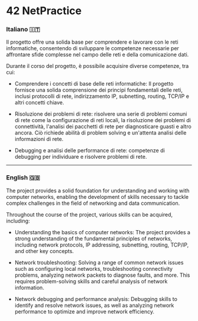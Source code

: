 # 42 NetPractice


<h3> Italiano 🇮🇹</h3>

Il progetto offre una solida base per comprendere e lavorare con le reti informatiche, consentendo di sviluppare le competenze necessarie per affrontare sfide complesse nel campo delle reti e della comunicazione dati.


Durante il corso del progetto, è possibile acquisire diverse competenze, tra cui:

- Comprendere i concetti di base delle reti informatiche: Il progetto fornisce una solida comprensione dei principi fondamentali delle reti, inclusi protocolli di rete, indirizzamento IP, subnetting, routing, TCP/IP e altri concetti chiave.
    
- Risoluzione dei problemi di rete: risolvere una serie di problemi comuni di rete come la configurazione di reti locali, la risoluzione dei problemi di connettività, l'analisi dei pacchetti di rete per diagnosticare guasti e altro ancora. Ciò richiede abilità di problem solving e un'attenta analisi delle informazioni di rete.
    
- Debugging e analisi delle performance di rete: competenze di debugging per individuare e risolvere problemi di rete.
    
-------------------

<h3> English 🇬🇧</h3>

The project provides a solid foundation for understanding and working with computer networks, enabling the development of skills necessary to tackle complex challenges in the field of networking and data communication.

Throughout the course of the project, various skills can be acquired, including:

- Understanding the basics of computer networks: The project provides a strong understanding of the fundamental principles of networks, including network protocols, IP addressing, subnetting, routing, TCP/IP, and other key concepts.

- Network troubleshooting: Solving a range of common network issues such as configuring local networks, troubleshooting connectivity problems, analyzing network packets to diagnose faults, and more. This requires problem-solving skills and careful analysis of network information.

- Network debugging and performance analysis: Debugging skills to identify and resolve network issues, as well as analyzing network performance to optimize and improve network efficiency.
